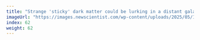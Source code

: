 ```yaml
---
title: "Strange 'sticky' dark matter could be lurking in a distant galaxy"
imageUrl: "https://images.newscientist.com/wp-content/uploads/2025/05/19094253/SEI_251574322.jpg?width=788"
index: 62
weight: 62
---
```

